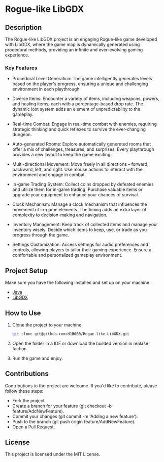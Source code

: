 # Rogue-like LibGDX

## Description

The Rogue-like LibGDX project is an engaging Rogue-like game developed with LibGDX, where the game map is dynamically generated using procedural methods, providing an infinite and ever-evolving gaming experience.

### Key Features


- Procedural Level Generation: The game intelligently generates levels based on the player's progress, ensuring a unique and challenging environment in each playthrough.

- Diverse Items: Encounter a variety of items, including weapons, powers, and healing items, each with a percentage-based drop rate. The dynamic loot system adds an element of unpredictability to the gameplay.

- Real-time Combat: Engage in real-time combat with enemies, requiring strategic thinking and quick reflexes to survive the ever-changing dungeon.

- Auto-generated Rooms: Explore automatically generated rooms that offer a mix of challenges, treasures, and surprises. Every playthrough provides a new layout to keep the game exciting.

- Multi-directional Movement: Move freely in all directions – forward, backward, left, and right. Use mouse actions to interact with the environment and engage in combat.

- In-game Trading System: Collect coins dropped by defeated enemies and utilize them for in-game trading. Purchase valuable items or upgrade your equipment to enhance your chances of survival.

- Clock Mechanism: Manage a clock mechanism that influences the movement of in-game elements. The timing adds an extra layer of complexity to decision-making and navigation.

- Inventory Management: Keep track of collected items and manage your inventory wisely. Decide which items to keep, use, or trade as you progress through the game.

- Settings Customization: Access settings for audio preferences and controls, allowing players to tailor their gaming experience. Ensure a comfortable and personalized gameplay environment.

## Project Setup

Make sure you have the following installed and set up on your machine:

- [Java](https://www.java.com/)
- [LibGDX](https://libgdx.badlogicgames.com/)

## How to Use

1. Clone the project to your machine.
   ```bash
   git clone git@github.com:H1B0B0/Rogue-like-LibGDX.git
   ```
2. Open the folder in a IDE or download the builded version in realase faction.

3. Run the game and enjoy.

## Contributions

Contributions to the project are welcome. If you'd like to contribute, please follow these steps:

- Fork the project.
- Create a branch for your feature (git checkout -b feature/AddNewFeature).
- Commit your changes (git commit -m 'Adding a new feature').
- Push to the branch (git push origin feature/AddNewFeature).
- Open a Pull Request.

## License

This project is licensed under the MIT License.
